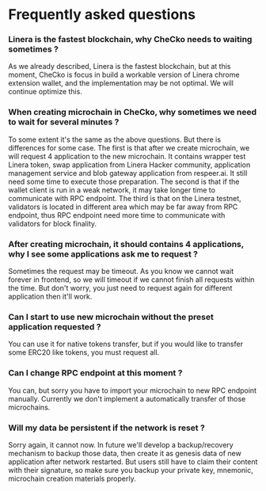 # Frequently asked questions

### Linera is the fastest blockchain, why CheCko needs to waiting sometimes ?

As we already described, Linera is the fastest blockchain, but at this moment, CheCko is focus in build a workable version of Linera chrome extension wallet, and the implementation may be not optimal. We will continue optimize this.

### When creating microchain in CheCko, why sometimes we need to wait for several minutes ?

To some extent it's the same as the above questions. But there is differences for some case. The first is that after we create microchain, we will request 4 application to the new microchain. It contains wrapper test Linera token, swap application from Linera Hacker community, application management service and blob gateway application from respeer.ai. It still need some time to execute those preparation. The second is that if the wallet client is run in a weak network, it may take longer time to communicate with RPC endpoint. The third is that on the Linera testnet, validators is located in different area which may be far away from RPC endpoint, thus RPC endpoint need more time to communicate with validators for block finality.

### After creating microchain, it should contains 4 applications, why I see some applications ask me to request ?

Sometimes the request may be timeout. As you know we cannot wait forever in frontend, so we will timeout if we cannot finish all requests within the time. But don't worry, you just need to request again for different application then it'll work.

### Can I start to use new microchain without the preset application requested ?

You can use it for native tokens transfer, but if you would like to transfer some ERC20 like tokens, you must request all.

### Can I change RPC endpoint at this moment ?

You can, but sorry you have to import your microchain to new RPC endpoint manually. Currently we don't implement a automatically transfer of those microchains.

### Will my data be persistent if the network is reset ?

Sorry again, it cannot now. In future we'll develop a backup/recovery mechanism to backup those data, then create it as genesis data of new application after network restarted. But users still have to claim their content with their signature, so make sure you backup your private key, mnemonic, microchain creation materials properly.
